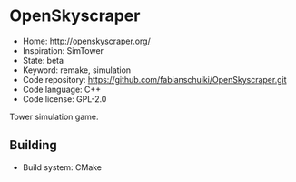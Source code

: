 # OpenSkyscraper

- Home: http://openskyscraper.org/
- Inspiration: SimTower
- State: beta
- Keyword: remake, simulation
- Code repository: https://github.com/fabianschuiki/OpenSkyscraper.git
- Code language: C++
- Code license: GPL-2.0

Tower simulation game.

## Building

- Build system: CMake
